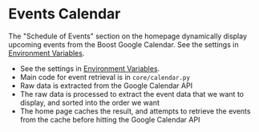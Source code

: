 # Events Calendar

The "Schedule of Events" section on the homepage dynamically display upcoming events from the Boost Google Calendar. See the settings in [Environment Variables](./env_vars.md).

- See the settings in [Environment Variables](./env_vars.md).
- Main code for event retrieval is in `core/calendar.py`
- Raw data is extracted from the Google Calendar API
- The raw data is processed to extract the event data that we want to display, and sorted into the order we want
- The home page caches the result, and attempts to retrieve the events from the cache before hitting the Google Calendar API

